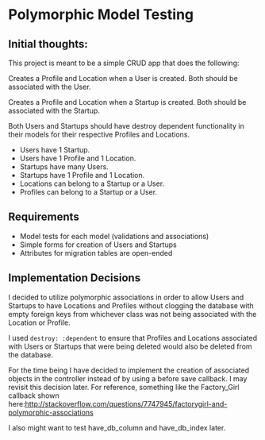# Polymorphic Model Testing

## Initial thoughts:

This project is meant to be a simple CRUD app that does the following:

Creates a Profile and Location when a User is created. Both should be associated with the User.

Creates a Profile and Location when a Startup is created. Both should be associated with the Startup.

Both Users and Startups should have destroy dependent functionality in their models for their respective Profiles and Locations.
- Users have 1 Startup.
- Users have 1 Profile and 1 Location.
- Startups have many Users.
- Startups have 1 Profile and 1 Location.
- Locations can belong to a Startup or a User.
- Profiles can belong to a Startup or a User.


## Requirements

- Model tests for each model (validations and associations)
- Simple forms for creation of Users and Startups
- Attributes for migration tables are open-ended

## Implementation Decisions

I decided to utilize polymorphic associations in order to allow Users and Startups to have Locations and Profiles without clogging the database with empty foreign keys from whichever class was not being associated with the Location or Profile.

I used ```destroy: :dependent``` to ensure that Profiles and Locations associated with Users or Startups that were being deleted would also be deleted from the database.

For the time being I have decided to implement the creation of associated objects in the controller instead of by using a before save callback. I may revisit this decision later.
For reference, something like the Factory_Girl callback shown here:http://stackoverflow.com/questions/7747945/factorygirl-and-polymorphic-associations

I also might want to test have_db_column and have_db_index later.
